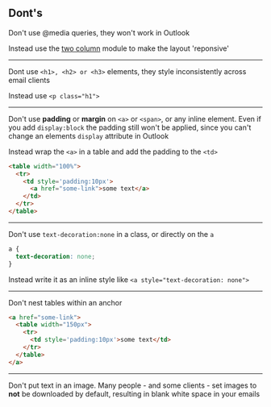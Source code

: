 ## Dont's

Don't use @media queries, they won't work in Outlook

Instead use the [two column](https://github.com/frc/email-resources-and-templates/blob/master/modules/two%20column.md) module to make the layout 'reponsive'

---

Dont use `<h1>, <h2> or <h3>` elements, they style inconsistently across email clients

Instead use `<p class="h1">`

---

Don't use **padding** or **margin** on `<a>` or `<span>`, or any inline element. Even if you add `display:block` the padding still won't be applied, since you can't change an elements `display` attribute in Outlook

Instead wrap the `<a>` in a table and add the padding to the `<td>`

```html
<table width="100%">
  <tr>
    <td style='padding:10px'>
      <a href="some-link">some text</a>
    </td>
  </tr>
</table>
```
---
Don't use `text-decoration:none` in a class, or directly on the `a`
```css
a {
  text-decoration: none;
}
```

Instead write it as an inline style like 
`<a style="text-decoration: none">`

---
Don't nest tables within an anchor
```html
<a href="some-link">
  <table width="150px">
    <tr>
      <td style='padding:10px'>some text</td>
    </tr>
  </table>
</a>
```

---

Don't put text in an image. Many people - and some clients - set images to **not** be downloaded by default, resulting in blank white space in your emails
